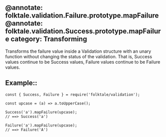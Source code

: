 @annotate: folktale.validation.Failure.prototype.mapFailure
@annotate: folktale.validation.Success.prototype.mapFailure
category: Transforming
---

Transforms the failure value inside a Validation structure with an unary function without changing the status of the validation. That is, Success values continue to be Success values, Failure values continue to be Failure values.


## Example::

    const { Success, Failure } = require('folktale/validation');

    const upcase = (a) => a.toUpperCase();

    Success('a').mapFailure(upcase);
    // ==> Success('a')

    Failure('a').mapFailure(upcase);
    // ==> Failure('A')